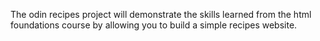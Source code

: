 The odin recipes project will demonstrate the skills learned from the html foundations course by allowing you to build a simple recipes website.
